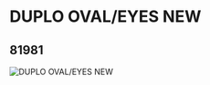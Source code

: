# DUPLO OVAL/EYES NEW
## 81981
![DUPLO OVAL/EYES NEW](https://lc-www-live-s.legocdn.com/media/bricks/5/2/81981.jpg)
